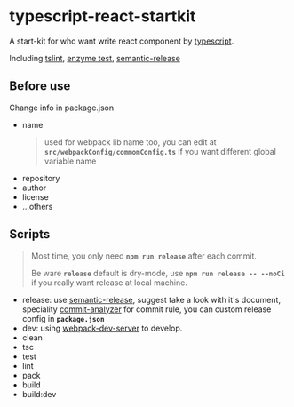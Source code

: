 # typescript-react-startkit
A start-kit for who want write react component by [typescript](https://www.typescriptlang.org/).

Including [tslint](https://palantir.github.io/tslint/), [enzyme test](https://github.com/airbnb/enzyme), [semantic-release](https://github.com/semantic-release/semantic-release)

## Before use
Change info in package.json
  - name
    >used for webpack lib name too, you can edit at **`src/webpackConfig/commomConfig.ts`** if you want different global variable name
  - repository
  - author
  - license
  - ...others


## Scripts
>Most time, you only need **`npm run release`** after each commit.
>
>Be ware **`release`** default is dry-mode, use **`npm run release -- --noCi`** if you really want release at local machine.

- release: use [semantic-release](https://github.com/semantic-release/semantic-release), suggest take a look with it's document, speciality [commit-analyzer](https://github.com/semantic-release/commit-analyzer) for commit rule, you can custom release config in **`package.json`**
- dev: using [webpack-dev-server](https://github.com/webpack/webpack-dev-server) to develop.
- clean
- tsc
- test
- lint
- pack
- build
- build:dev
